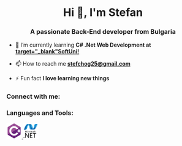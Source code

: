 <h1 align="center">Hi 👋, I'm Stefan</h1>
<h3 align="center">A passionate Back-End developer from Bulgaria</h3>

- 🌱 I’m currently learning **C# .Net Web Development at <a href=https://www.softuni.bg/> target="_blank"SoftUni!</a>**

- 📫 How to reach me **stefchog25@gmail.com**

- ⚡ Fun fact **I love learning new things**

<h3 align="left">Connect with me:</h3>
<p align="left">
</p>

<h3 align="left">Languages and Tools:</h3>
<p align="left"> <a href="https://www.w3schools.com/cs/" target="_blank" rel="noreferrer"> <img src="https://raw.githubusercontent.com/devicons/devicon/master/icons/csharp/csharp-original.svg" alt="csharp" width="40" height="40"/> </a> <a href="https://dotnet.microsoft.com/" target="_blank" rel="noreferrer"> <img src="https://raw.githubusercontent.com/devicons/devicon/master/icons/dot-net/dot-net-original-wordmark.svg" alt="dotnet" width="40" height="40"/> </a> <a href="https://www.microsoft.com/en-us/sql-server" target="_blank" rel="noreferrer"> <img src="https://www.svgrepo.com/show/303229/microsoft-sql-server

